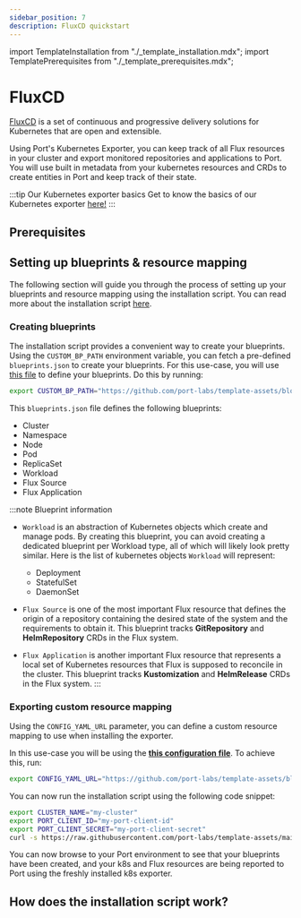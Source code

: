 ```yaml
---
sidebar_position: 7
description: FluxCD quickstart
---
```


import TemplateInstallation from "./_template_installation.mdx";
import TemplatePrerequisites from "./_template_prerequisites.mdx";

# FluxCD

[FluxCD](https://fluxcd.io/) is a set of continuous and progressive delivery solutions for Kubernetes that are open and extensible.

Using Port's Kubernetes Exporter, you can keep track of all Flux resources in your cluster and export
monitored repositories and applications to Port. You will use built in metadata from your kubernetes resources and CRDs to create entities in
Port and keep track of their state.

:::tip Our Kubernetes exporter basics
Get to know the basics of our Kubernetes exporter [here!](/build-your-software-catalog/sync-data-to-catalog/kubernetes/kubernetes.md)
:::

## Prerequisites

<TemplatePrerequisites />

## Setting up blueprints & resource mapping

The following section will guide you through the process of setting up your blueprints and resource mapping using the
installation script. You can read more about the installation script [here](#how-does-the-installation-script-work).

### Creating blueprints

The installation script provides a convenient way to create your blueprints. Using the `CUSTOM_BP_PATH` environment
variable, you can fetch a pre-defined `blueprints.json` to create your blueprints. For this use-case, you will
use [this file](https://github.com/port-labs/template-assets/blob/main/kubernetes/blueprints/fluxcd-blueprints.json) to
define your blueprints. Do this by running:

```bash showLineNumbers
export CUSTOM_BP_PATH="https://github.com/port-labs/template-assets/blob/main/kubernetes/blueprints/fluxcd-blueprints.json"
```

This `blueprints.json` file defines the following blueprints:

- Cluster
- Namespace
- Node
- Pod
- ReplicaSet
- Workload
- Flux Source
- Flux Application

:::note Blueprint information

- `Workload` is an abstraction of Kubernetes objects which create and manage pods.
  By creating this blueprint, you can avoid creating a dedicated blueprint per Workload type, all of which will likely
  look pretty similar.
  Here is the list of kubernetes objects `Workload` will represent:

    - Deployment
    - StatefulSet
    - DaemonSet

- `Flux Source` is one of the most important Flux resource that defines the origin of a repository containing the desired state of the system and the requirements to obtain it. This blueprint tracks **GitRepository** and **HelmRepository** CRDs in the Flux system.

- `Flux Application` is another important Flux resource that represents a local set of Kubernetes resources that Flux is supposed to reconcile in the cluster. This blueprint tracks **Kustomization** and **HelmRelease** CRDs in the Flux system.
:::

### Exporting custom resource mapping

Using the `CONFIG_YAML_URL` parameter, you can define a custom resource mapping to use when installing the exporter.

In this use-case you will be using the **[this configuration file](https://github.com/port-labs/template-assets/blob/main/kubernetes/templates/fluxcd-kubernetes_v1_config.yaml)**. To achieve this, run:

```bash showLineNumbers
export CONFIG_YAML_URL="https://github.com/port-labs/template-assets/blob/main/kubernetes/templates/fluxcd-kubernetes_v1_config.yaml"
```

You can now run the installation script using the following code snippet:

```bash showLineNumbers
export CLUSTER_NAME="my-cluster"
export PORT_CLIENT_ID="my-port-client-id"
export PORT_CLIENT_SECRET="my-port-client-secret"
curl -s https://raw.githubusercontent.com/port-labs/template-assets/main/kubernetes/install.sh | bash
```

You can now browse to your Port environment to see that your blueprints have been created, and your k8s and Flux
resources are being reported to Port using the freshly installed k8s exporter.

## How does the installation script work?

<TemplateInstallation />
